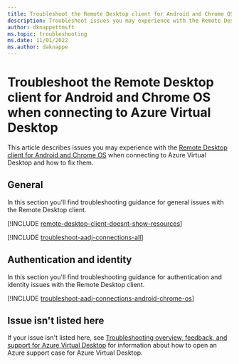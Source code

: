 ```yaml
---
title: Troubleshoot the Remote Desktop client for Android and Chrome OS - Azure Virtual Desktop
description: Troubleshoot issues you may experience with the Remote Desktop client for Android and Chrome OS when connecting to Azure Virtual Desktop.
author: dknappettmsft
ms.topic: troubleshooting
ms.date: 11/01/2022
ms.author: daknappe
---
```


# Troubleshoot the Remote Desktop client for Android and Chrome OS when connecting to Azure Virtual Desktop

This article describes issues you may experience with the [Remote Desktop client for Android and Chrome OS](/azure/virtual-desktop/users/connect-remote-desktop-client?toc=%2Fazure%2Fvirtual-desktop%2Ftoc.json) when connecting to Azure Virtual Desktop and how to fix them.

## General

In this section you'll find troubleshooting guidance for general issues with the Remote Desktop client.

[!INCLUDE [remote-desktop-client-doesnt-show-resources](includes/include-troubleshoot-remote-desktop-client-doesnt-show-resources.md)]

[!INCLUDE [troubleshoot-aadj-connections-all](includes/include-troubleshoot-azure-ad-joined-connections-all.md)]

## Authentication and identity

In this section you'll find troubleshooting guidance for authentication and identity issues with the Remote Desktop client.

[!INCLUDE [troubleshoot-aadj-connections-android-chrome-os](includes/include-troubleshoot-azure-ad-joined-connections-android-chrome-os.md)]

## Issue isn't listed here

If your issue isn't listed here, see [Troubleshooting overview, feedback, and support for Azure Virtual Desktop](/azure/virtual-desktop/troubleshoot-set-up-overview) for information about how to open an Azure support case for Azure Virtual Desktop.